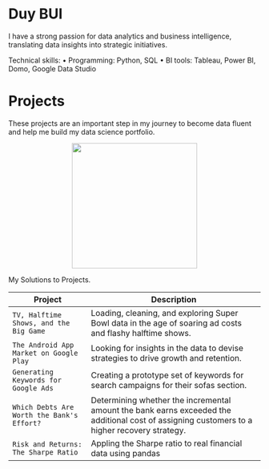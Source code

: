 # Duy BUI
I have a strong passion for data analytics and business intelligence, translating data insights into strategic initiatives.

Technical skills:
• Programming: Python, SQL 
• BI tools: Tableau, Power BI, Domo, Google Data Studio


# Projects
These projects are an important step in my journey to become data fluent and help me build my data science portfolio.
<p align="center"> 
<img src="https://imageio.forbes.com/blogs-images/bernardmarr/files/2018/05/AdobeStock_60784412-1200x720.jpeg?format=jpg&width=1200&fit=bounds" width="250">
</p>
My Solutions to Projects.

| Project | Description |
| --- | --- |
| `TV, Halftime Shows, and the Big Game` | Loading, cleaning, and exploring Super Bowl data in the age of soaring ad costs and flashy halftime shows. |
| `The Android App Market on Google Play` |Looking for insights in the data to devise strategies to drive growth and retention. |
| `Generating Keywords for Google Ads`| Creating a prototype set of keywords for search campaigns for their sofas section. | 
|`Which Debts Are Worth the Bank's Effort?`|Determining whether the incremental amount the bank earns exceeded the additional cost of assigning customers to a higher recovery strategy.|
|`Risk and Returns: The Sharpe Ratio`|Appling the Sharpe ratio to real financial data using pandas|
